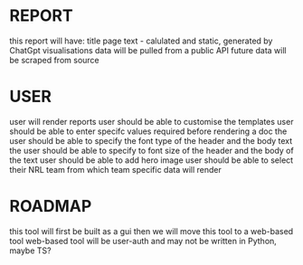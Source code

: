 
# REPORT
this report will have: 
title page
text - calulated and static, generated by ChatGpt
visualisations
data will be pulled from a public API
future data will be scraped from source


# USER
user will render reports
user should be able to customise the templates
user should be able to enter specifc values required before rendering a doc
the user should be able to specify the font type of the header and the body text
the user should be able to specify to font size of the header and the body of the text
user should be able to add hero image
user should be able to select their NRL team from which team specific data will render

# ROADMAP
this tool will first be built as a gui
then we will move this tool to a web-based tool
web-based tool will be user-auth and may not be written in Python, maybe TS?
